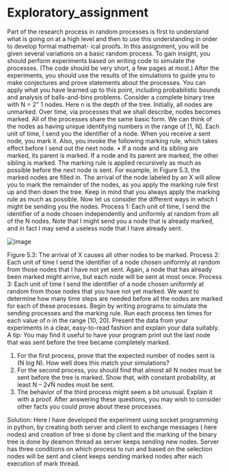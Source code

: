 # Exploratory_assignment
Part of the research process in random processes is first to understand what is going on at a high level and then to use this understanding in order to develop formal mathemat- ical proofs. In this assignment, you will be given several variations on a basic random process. To gain insight, you should perform experiments based on writing code to simulate the processes. (The code should be very short, a few pages at most.) After the experiments, you should use the results of the simulations to guide you to make conjectures and prove statements about the processes. You can apply what you have learned up to this point, including probabilistic bounds and analysis of balls-and-bins problems.
Consider a complete binary tree with N = 2" 1 nodes. Here n is the depth of the tree. Initially, all nodes are unmarked. Over time, via processes that we shall describe, nodes becomes marked.
All of the processes share the same basic form. We can think of the nodes as having unique identifying numbers in the range of [1, N]. Each unit of time, I send you the identifier of a node. When you receive a sent node, you mark it. Also, you invoke the following marking rule, which takes effect before I send out the next node.
• If a node and its sibling are marked, its parent is marked. If a node and its parent are marked, the other sibling is marked.
The marking rule is applied recursively as much as possible before the next node is sent. For example, in Figure 5.3, the marked nodes are filled in. The arrival of the node labeled by an X will allow you to mark the remainder of the nodes, as you apply the marking rule first up and then down the tree. Keep in mind that you always apply the marking rule as much as possible.
Now let us consider the different ways in which I might be sending you the nodes.
Process 1: Each unit of time, I send the identifier of a node chosen independently and uniformly at random from all of the N nodes. Note that I might send you a node that is already marked, and in fact I may send a useless node that I have already sent.

![image](https://user-images.githubusercontent.com/43738214/220412493-74e5f822-667c-4b96-9b54-b7fd7f67eb8b.png)


Figure 5.3: The arrival of X causes all other nodes to be marked.
Process 2: Each unit of time I send the identifier of a node chosen uniformly at random from those nodes that I have not yet sent. Again, a node that has already been marked might arrive, but each node will be sent at most once.
Process 3: Each unit of time I send the identifier of a node chosen uniformly at random from those nodes that you have not yet marked.
We want to determine how many time steps are needed before all the nodes are marked for each of these processes. Begin by writing programs to simulate the sending processes and the marking rule. Run each process ten times for each value of n in the range [10, 20]. Present the data from your experiments in a clear, easy-to-read fashion and explain your data suitably. A tip: You may find it useful to have your program print out the last node that was sent before the tree became completely marked.
1. For the first process, prove that the expected number of nodes sent is (N log N). How well does this match your simulations?
2. For the second process, you should find that almost all N nodes must be sent before the tree is marked. Show that, with constant probability, at least N – 2√Ñ nodes must be sent.
3. The behavior of the third process might seem a bit unusual. Explain it with a proof. After answering these questions, you may wish to consider other facts you could prove about these processes.




Solution:
Here I have developed the experiment using socket programming in python, by creating both server and client to exchange messages ( here nodes) and creation of tree si done by client and the marking of the binary tree is done by deamon thread as server keeps sending new nodes.
Server has three conditions on which process to run and based on the selection nodes will be sent and client keeps sending marked nodes after each execution of mark thread.
 
